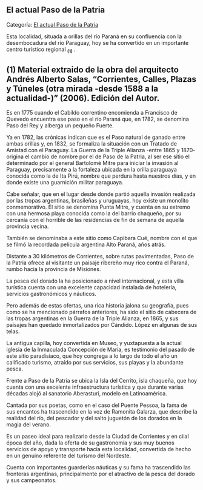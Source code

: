 ## El actual Paso de la Patria

Categoría: [El actual Paso de la Patria](http://descubrircorrientes.com.ar/2012/index.php/4364-geografia/9-geografia-politica/departamento-san-cosme/division-politica-de-san-cosme-municipios/municipio-paso-de-la-patria/el-actual-paso-de-la-patria)

Esta localidad, situada a orillas del río Paraná en su confluencia con la desembocadura del río Paraguay, hoy se ha convertido en un importante centro turístico regional <sub><strong><span><span>(1)</span></span></strong></sub> .

## (1) Material extraido de la obra del arquitecto Andrés Alberto Salas, “Corrientes, Calles, Plazas y Túneles (otra mirada -desde 1588 a la actualidad-)” (2006). Edición del Autor.

Es en 1775 cuando el Cabildo correntino encomienda a Francisco de Quevedo encuentra ese paso en el río Paraná que, en 1782, se denomina Paso del Rey y alberga un pequeño Fuerte.

Ya en 1782, las crónicas indican que es el Paso natural de ganado entre ambas orillas y, en 1832, se formaliza la situación con un Tratado de Amistad con el Paraguay. La Guerra de la Triple Alianza -entre 1865 y 1870- origina el cambio de nombre por el de Paso de la Patria, al ser ese sitio el determinado por el general Bartolomé Mitre para iniciar la invasión al Paraguay, precisamente a la fortaleza ubicada en la orilla paraguaya conocida como la de Ita Pirú, nombre que perdura hasta nuestros días, y en donde existe una guarnición militar paraguaya.

Cabe señalar, que en el lugar desde donde partió aquella invasión realizada por las tropas argentinas, brasileñas y uruguayas, hoy existe un monolito conmemorativo. El sitio se denomina Punta Mitre, y cuenta en su extremo con una hermosa playa conocida como la del barrio chaqueño, por su cercanía con el horrible de las residencias de fin de semana de aquella provincia vecina.

También se denominaba a este sitio como Capibara Cué, nombre con el que se filmó la recordada película argentina Alto Paraná, años atrás.

Distante a 30 kilómetros de Corrientes, sobre rutas pavimentadas, Paso de la Patria ofrece al visitante un paisaje ribereño muy rico contra el Paraná, rumbo hacia la provincia de Misiones.

La pesca del dorado la ha posicionado a nivel internacional, y esta villa turística cuenta con una excelente capacidad instalada de hotelería, servicios gastronómicos y náuticos.

Pero además de estas ofertas, una rica historia jalona su geografía, pues como se ha mencionado párrafos anteriores, ha sido el sitio de cabecera de las tropas argentinas en la Guerra de la Triple Alianza, en 1865, y sus paisajes han quedado inmortalizados por Cándido. López en algunas de sus telas.

La antigua capilla, hoy convertida en Museo, y yuxtapuesta a la actual iglesia de la Inmaculada Concepción de María, es testimonio del pasado de este sitio paradisíaco, que hoy congrega a lo largo de todo el año un calificado turismo, atraído por sus servicios, sus playas y la abundante pesca.

Frente a Paso de la Patria se ubica la Isla del Cerrito, isla chaqueña, que hoy cuenta con una excelente infraestructura turística y que durante varias décadas alojó al sanatorio Aberasturi, modelo en Latinoamérica.

Cantada por sus poetas, como en el caso del Puente Pessoa, la fama de sus encantos ha trascendido en la voz de Ramonita Galarza, que describe la realidad del río, del pescador y del salto juguetón de los dorados en la magia del verano.

Es un paseo ideal para realizarlo desde la Ciudad de Corrientes y en ciial época del año, dada la oferta de su gastronomía y sus muy buenos servicios de apoyo y transporte hacia esta localidad, convertida de hecho en un genuino referente del turismo del Nordeste.

Cuenta con importantes guarderías náuticas y su fama ha trascendido las fronteras argentinas, principalmente por el atractivo de la pesca del dorado y sus campeonatos.